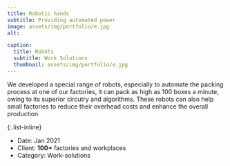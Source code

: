 ```yaml
---
title: Robotic hands
subtitle: Providing automated power
image: assets/img/portfolio/e.jpg
alt: 

caption:
  title: Robots
  subtitle: Work Solutions
  thumbnail: assets/img/portfolio/e.jpg
---
```

We developed a special range of robots, especially to automate the packing process at one of our factories, it can pack as high as 100 boxes a minute, owing to its superior circutry and algorithms. These robots can also help small factories to reduce their overhead costs and enhance the overall production

{:.list-inline}
- Date: Jan 2021
- Client: **100+** factories and workplaces
- Category: Work-solutions

